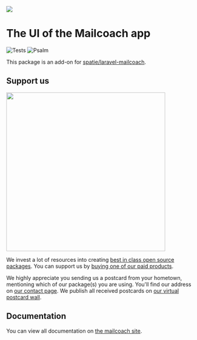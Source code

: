 
[<img src="https://github-ads.s3.eu-central-1.amazonaws.com/support-ukraine.svg?t=1" />](https://supportukrainenow.org)

# The UI of the Mailcoach app

![Tests](https://github.com/spatie/mailcoach-ui/workflows/Tests/badge.svg)
![Psalm](https://github.com/spatie/mailcoach-ui/workflows/Psalm/badge.svg)

This package is an add-on for [spatie/laravel-mailcoach](https://github.com/spatie/laravel-mailcoach).

## Support us

[<img src="https://github-ads.s3.eu-central-1.amazonaws.com/mailcoach-ui.jpg?t=1" width="419px" />](https://spatie.be/github-ad-click/mailcoach-ui)

We invest a lot of resources into creating [best in class open source packages](https://spatie.be/open-source). You can support us by [buying one of our paid products](https://spatie.be/open-source/support-us).

We highly appreciate you sending us a postcard from your hometown, mentioning which of our package(s) you are using. You'll find our address on [our contact page](https://spatie.be/about-us). We publish all received postcards on [our virtual postcard wall](https://spatie.be/open-source/postcards).

## Documentation

You can view all documentation on [the mailcoach site](https://mailcoach.app).

